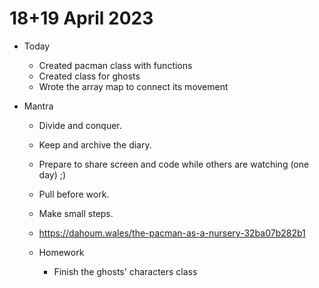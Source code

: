 # 18+19 April 2023

* Today
  * Created pacman class with functions 
  * Created class for ghosts
  * Wrote the array map to connect its movement

* Mantra
  * Divide and conquer.
  * Keep and archive the diary.
  * Prepare to share screen and code while others are watching (one day) ;)
  * Pull before work.
  * Make small steps.
  * https://dahoum.wales/the-pacman-as-a-nursery-32ba07b282b1

  * Homework
    * Finish the ghosts' characters class